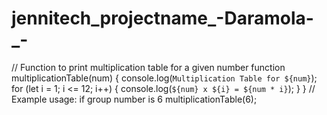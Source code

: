 # jennitech_projectname_-Daramola-_-
// Function to print multiplication table for a given number function multiplicationTable(num) {   console.log(`Multiplication Table for ${num}`);   for (let i = 1; i &lt;= 12; i++) {     console.log(`${num} x ${i} = ${num * i}`);   } }  // Example usage: if group number is 6 multiplicationTable(6);
